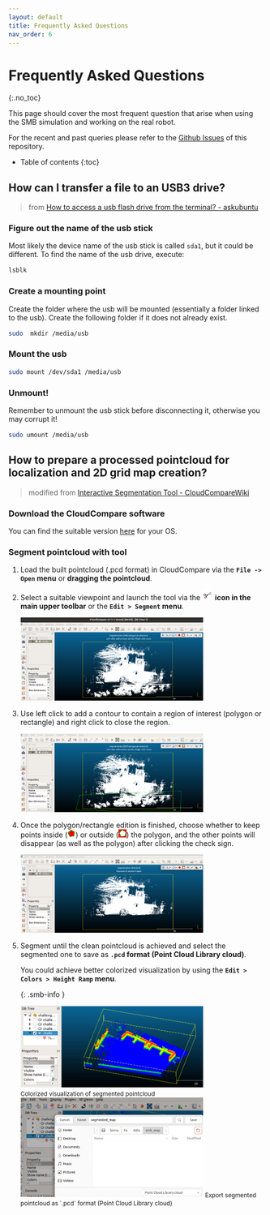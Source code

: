 ```yaml
---
layout: default
title: Frequently Asked Questions
nav_order: 6
---
```


# Frequently Asked Questions
{:.no_toc}

This page should cover the most frequent question that arise when using the SMB simulation and working on the real robot.

For the recent and past queries please refer to the [Github Issues](https://github.com/ETHZ-RobotX/SuperMegaBot/issues) of this repository.

* Table of contents
{:toc}

## How can I transfer a file to an USB3 drive?

> from [How to access a usb flash drive from the terminal? - askubuntu](https://askubuntu.com/questions/37767/how-to-access-a-usb-flash-drive-from-the-terminal)

### Figure out the name of the usb stick

Most likely the device name of the usb stick is called `sda1`, but it could be different. To find the name of the usb drive, execute:

```bash
lsblk
```

### Create a mounting point

Create the folder where the usb will be mounted (essentially a folder linked to the usb). Create the following folder if it does not already exist.

```bash
sudo  mkdir /media/usb
```

### Mount the usb

```bash
sudo mount /dev/sda1 /media/usb
```

### Unmount!

Remember to unmount the usb stick before disconnecting it, otherwise you may corrupt it!

```bash
sudo umount /media/usb
```

## How to prepare a processed pointcloud for localization and 2D grid map creation?

> modified from [Interactive Segmentation Tool - CloudCompareWiki](https://www.cloudcompare.org/doc/wiki/index.php/Interactive_Segmentation_Tool)

### Download the CloudCompare software

You can find the suitable version [here](https://www.cloudcompare.org/release/index.html) for your OS.

### Segment pointcloud with tool

1. Load the built pointcloud (.pcd format) in CloudCompare via the **`File -> Open` menu** or **dragging the pointcloud**.

2. Select a suitable viewpoint and launch the tool via the ![CCSegmentIcon](images/CCSegmentIcon.png) **icon in the main upper toolbar** or the **`Edit > Segment` menu**.

    <img src="images/seg_pcd_step2.png" alt="seg_pcd_step2"  width="75%"  />

3. Use left click to add a contour to contain a region of interest (polygon or rectangle) and right click to close the region.

   <img src="images/seg_pcd_step3.png" alt="seg_pcd_step3"  width="75%"  />

4. Once the polygon/rectangle edition is finished, choose whether to keep points inside (![SmallSegmentIn](images/SmallSegmentIn.png)) or outside (![SmallSegmentOut](images/SmallSegmentOut.png)) the polygon, and the other points will disappear (as well as the polygon) after clicking the check sign.

    <img src="images/seg_pcd_step4.png" alt="seg_pcd_step4"  width="75%"  />

5. Segment until the clean pointcloud is achieved and select the segmented one to save as **`.pcd` format (Point Cloud Library cloud)**.

    You could achieve better colorized visualization by using the **`Edit > Colors > Height Ramp` menu**.
    <!-- <br> -->
    <!-- <img src="images/pcd_color_viz.png" alt="pcd_color_viz"  width="60%"  /> -->
    {: .smb-info }

    <img src="images/seg_pcd_step5_1.png" alt="seg_pcd_step5_1"  width="75%"  />
    <br>
    <small>Colorized visualization of segmented pointcloud</small>

    <img src="images/seg_pcd_step5_2.png" alt="seg_pcd_step5_2"  width="75%"  />
    <small>Export segmented pointcloud as `.pcd` format (Point Cloud Library cloud)</small>
